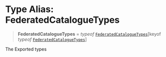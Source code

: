 # Type Alias: FederatedCatalogueTypes

> **FederatedCatalogueTypes** = *typeof* [`FederatedCatalogueTypes`](../variables/FederatedCatalogueTypes.md)\[keyof *typeof* [`FederatedCatalogueTypes`](../variables/FederatedCatalogueTypes.md)\]

The Exported types
